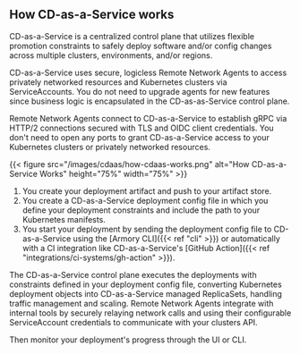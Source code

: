 ## How CD-as-a-Service works

CD-as-a-Service is a centralized control plane that utilizes flexible promotion constraints to safely deploy software and/or config changes across multiple clusters, environments, and/or regions. 

CD-as-a-Service uses secure, logicless Remote Network Agents to access privately networked resources and Kubernetes clusters via ServiceAccounts. You do not need to upgrade agents for new features since business logic is encapsulated in the CD-as-as-Service control plane.

Remote Network Agents connect to CD-as-a-Service to establish gRPC via HTTP/2 connections secured with TLS and OIDC client credentials. You don't need to open any ports to grant CD-as-a-Service access to your Kubernetes clusters or privately networked resources.

{{< figure src="/images/cdaas/how-cdaas-works.png" alt="How CD-as-a-Service Works" height="75%" width="75%" >}}

1. You create your deployment artifact and push to your artifact store.
2. You create a CD-as-a-Service deployment config file in which you define your deployment constraints and include the path to your Kubernetes manifests.
3. You start your deployment by sending the deployment config file to CD-as-a-Service using the [Armory CLI]({{< ref "cli" >}}) or automatically with a CI integration like CD-as-a-Service's [GitHub Action]({{< ref "integrations/ci-systems/gh-action" >}}). 

The CD-as-a-Service control plane executes the deployments with constraints defined in your deployment config file, converting Kubernetes deployment objects into CD-as-a-Service managed ReplicaSets, handling traffic management and scaling. Remote Network Agents integrate with internal tools by securely relaying network calls and using their configurable ServiceAccount credentials to communicate with your clusters API.

Then monitor your deployment's progress through the UI or CLI.
